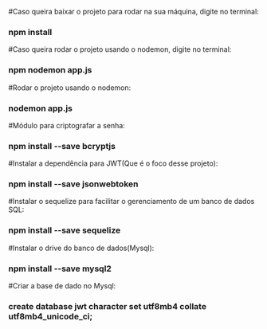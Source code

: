 #Caso queira baixar o projeto para rodar na sua máquina, digite no terminal:

### npm install

#Caso queira rodar o projeto usando o nodemon, digite no terminal: 

### npm nodemon app.js

#Rodar o projeto usando o nodemon:

### nodemon app.js

#Módulo para criptografar a senha: 

### npm install --save bcryptjs

#Instalar a dependência para JWT(Que é o foco desse projeto): 

### npm install --save jsonwebtoken

#Instalar o sequelize para facilitar o gerenciamento de um banco de dados SQL:

### npm install --save sequelize

#Instalar o drive do banco de dados(Mysql):

### npm install --save mysql2

#Criar a base de dado no Mysql:

### create database jwt character set utf8mb4 collate utf8mb4_unicode_ci;
